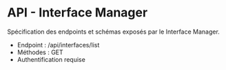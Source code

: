# API - Interface Manager

Spécification des endpoints et schémas exposés par le Interface Manager.

- Endpoint : /api/interfaces/list
- Méthodes : GET
- Authentification requise
